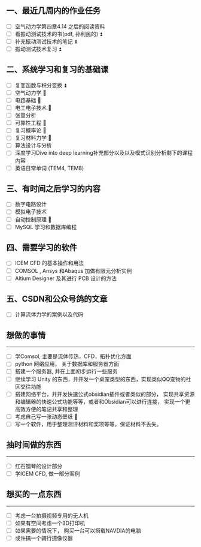 ## 一、最近几周内的作业任务
- [ ] 空气动力学第四章4.14 之后的阅读资料
- [ ] 看振动测试技术的书(pdf, 孙利民的) ⏫ 
- [ ] 补充振动测试技术的笔记 ⏫  
- [ ] 振动测试技术复习 ⏫ 

## 二、系统学习和复习的基础课
- [ ] 复变函数与积分变换 ⏫ 
- [ ] 空气动力学 🔼 
- [ ] 电路基础 🔼  
- [ ] 电工电子技术 🔼 
- [ ] 张量分析 
- [ ] 可靠性工程 🔼 
- [ ] 复习概率论 🔼 
- [ ] 复习材料力学 🔼 
- [ ] 算法设计与分析 
- [ ] 深度学习Dive into deep learning补充部分以及以及模式识别分析剩下的课程内容  
- [ ] 英语日常单词 (TEM4, TEM8)

## 三、有时间之后学习的内容
- [ ] 数字电路设计 
- [ ] 模拟电子技术 
- [ ] 自动控制原理 🔽 
- [ ] MySQL 学习和数据库编程 

## 四、需要学习的软件
- [ ] ICEM CFD 的基本操作和用法 
- [ ] COMSOL , Ansys 和Abaqus 加做有限元分析实例 
- [ ] Altium Designer 及其进行 PCB 设计的方法

## 五、CSDN和公众号鸽的文章 
- [ ] 计算流体力学的案例以及代码 

## 想做的事情
--- 
- [ ] 学Comsol, 主要是流体传热，CFD，拓扑优化方面  
- [ ] python 网络应用， 关于数据库和服务器方面 
- [ ] 搭建一个服务器, 并在上面初步运行一些服务
- [ ] 继续学习 Unity 的东西，并开发一个桌宠类型的东西，实现类似QQ宠物的社区交往功能
- [ ] 搭建网络平台，并开发快速公式obsidian插件或者类似的部分， 实现共享资源和编辑器的快速公式功能等等，或者和Obsidian可以进行连接， 实现一个更高效方便的笔记共享和整理 
- [ ] 考虑自己写一张动态壁纸 🔽 
- [ ] 写一个软件，用于整理测评材料和奖项等等，保证材料不丢失。

## 抽时间做的东西
--- 
- [ ] 红石钢琴的设计部分
- [ ] 学ICEM CFD, 做一部分案例 

## 想买的一点东西 
--- 
- [ ] 考虑一台拍摄视频专用的无人机
- [ ] 如果有空间考虑一个3D打印机
- [ ] 如果需要的情况下， 购买一台可以搭载NAVDIA的电脑
- [ ] 或许搞一个骑行摄像仪器
